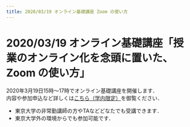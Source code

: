 ```yaml
---
title: 2020/03/19 オンライン基礎講座 Zoom の使い方
---
```


# 2020/03/19 オンライン基礎講座「授業のオンライン化を念頭に置いた、Zoom の使い方」

2020年3月19日15時～17時でオンライン基礎講座を開催します．  
内容や参加申込など詳しくは<a href="https://www.ut-portal.u-tokyo.ac.jp/notice/index.php?q=32134" target="_blank">こちら（学内限定）</a>を御覧ください．  

* 東京大学の非常勤講師の方やTAなどどなたでも受講できます．
* 東京大学外の環境からでも参加可能です．

